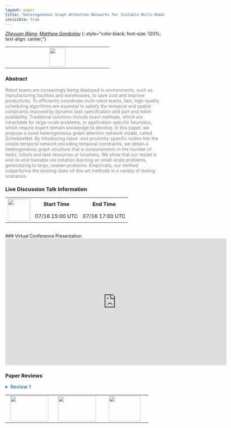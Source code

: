 ```yaml
---
layout: paper
title: "Heterogeneous Graph Attention Networks for Scalable Multi-Robot Scheduling with Temporospatial Constraints"
invisible: true
---
```

*[Zheyuan Wang](https://phejohnwang.github.io/),  [Matthew Gombolay](https://core-robotics.gatech.edu/people/matthew-gombolay/)*
{: style="color:black; font-size: 120%; text-align: center;"}

<table width="20%"> <tr>
<td style="width: 20%; text-align: center;"><a href="http://www.roboticsproceedings.org/rss16/p094.pdf"><img src="{{ site.baseurl }}/images/paper_link.png"
width = "50"  height = "60"/> </a> </td>

</tr></table>

### Abstract
<html><p style="color:gray; font-size: 100%; text-align: justified;">
Robot teams are increasingly being deployed in environments, such as manufacturing facilities and warehouses, to save cost and improve productivity. To efficiently coordinate multi-robot teams, fast, high-quality scheduling algorithms are essential to satisfy the temporal and spatial constraints imposed by dynamic task specification and part and robot availability. Traditional solutions include exact methods, which are intractable for large-scale problems, or application-specific heuristics, which require expert domain knowledge to develop. In this paper, we propose a novel heterogeneous graph attention network model, called ScheduleNet. By introducing robot- and proximity-specific nodes into the simple temporal network encoding temporal constraints, we obtain a heterogeneous graph structure that is nonparametric in the number of tasks, robots and task resources or locations. We show that our model is end-to-end trainable via imitation learning on small-scale problems, generalizing to large, unseen problems. Empirically, our method outperforms the existing state-of-the-art methods in a variety of testing scenarios.
</p></html>

### Live Discussion Talk Information
<html>
<table width="50%">
<tr> <th rowspan="2"><a href="https://pheedloop.com/rss2020/virtual/"><img src="{{ site.baseurl }}/images/pheedloop_link.png" width = "70"  height = "70"/> </a> </th> <th> Start Time </th> <th> End Time </th> </tr>
<tr> <td> 07/16 15:00 UTC </td><td> 07/16 17:00 UTC </td></tr>
</table> <br> </html>
### Virtual Conference Presentation
<iframe width="700" height="400" src="https://www.youtube.com/embed/W5eXnJDPm_Q" frameborder="0" allow="accelerometer; autoplay; encrypted-media; gyroscope; picture-in-picture" allowfullscreen></iframe>

### Paper Reviews
<details><summary style="font-size:110%; color:#438BCA; cursor: pointer;"><b> Review 1</b></summary>
<p style="color:gray; font-size: 100%; text-align: justified; white-space: pre-line">
The paper presents a method for learning Q-values for solving multirobot task allocation and scheduling problems. The scheduling constraints are expressed with task start time, end time and duration. The scheduling problem is formalized as an MDP with a Q function that is learned by an heterogeneous graph attention network.  The graph attention network is built as an extension of STNs. The learning process uses schedules built by experts or produced by exact optimization methods. The optimization function used for most of the experiments is the makespan, but some results are reported for a different function. Since the data are synthetic it is hard to map them to specific robotics applications. The paper mentions that the robots are manipulators working on a large piece. 
The paper is generally clear and well organized.  It would have been useful to mention a few additional things in the paper:  (1) an indication on the number of robots expected. Since the method is centralized the number will likely be limited. (2) some more details on how the method will be used, i.e. offline at the planning stage or online at execution time? what sensor information is available to the robots? 
</p> </details>

<table width="100%"><tr><td style="width: 30%; text-align: center;"><a href="{{ site.baseurl }}/program/papers/93"> <img src="{{ site.baseurl }}/images/previous_icon.png" width = "120"  height = "80"/> </a> </td>

<td style="width: 30%; text-align: center;"><a href="{{ site.baseurl }}/program/papers"> <img src="{{ site.baseurl }}/images/overview_icon.png" width = "120"  height = "80"/> </a> </td> 

<td style="width: 30%; text-align: center;"><a href="{{ site.baseurl }}/program/papers/95"> <img src="{{ site.baseurl }}/images/next_icon.png" width = "100"  height = "80"/> </a> </td> 

</tr></table>

